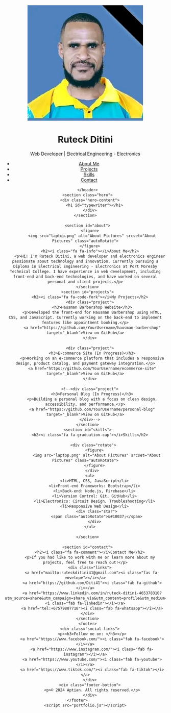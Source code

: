 <!DOCTYPE html>
<html lang="en">
<head>
    <meta charset="UTF-8">
    <meta name="viewport" content="width=device-width, initial-scale=1.0">
    <title>Portfolio</title>
    <link rel="stylesheet" href="portfolio.css">
    <link href="https://emoji-css.afeld.me/emoji.css" rel="stylesheet">
    <link rel="stylesheet" href="https://cdnjs.cloudflare.com/ajax/libs/font-awesome/6.6.0/css/all.min.css">
</head>
<body>
      <header>
        <div class="id-container">
          <img src="id-phpto.jpg" alt="ID Photo" srcset="ID Photo">
        </div>
        <h1>Ruteck Ditini</h1>
        <p>Web Developer | Electrical Engineering - Electronics <i class="fa fa-certificate"></i></p>
        <nav>
          <ul>
            <li><a href="#about"><i class="fa fa-info"></i>About Me</a></li>
            <li><a href="#projects"><i class="fa fa-code-fork"></i> Projects</a></li>
            <li><a href="#skills"><i class="fa fa-graduation-cap"></i> Skills</a></li>
            <li><a href="#contact"><i class="fa fa-comment"></i> Contact</a></li>
          </ul>
        </nav>
        
      </header>
      <section class="hero">
        <div class="hero-content">
            <h1 id="typewriter"></h1>
        </div>
    </section>
            
      <section id="about">
        <figure>
          <img src="laptop.png" alt="About Pictures" srcset="About Pictures" class="autoRotate">
        </figure>
        <h2><i class="fa fa-info"></i>About Me</h2>
        <p>Hi! I'm Ruteck Ditini, a web developer and electronics engineer passionate about technology and innovation. Currently pursuing a Diploma in Electrical Engineering - Electronics at Port Moresby Technical College. I have experience in web development, including front-end and back-end technologies, and have worked on several personal and client projects.</p>
      </section>
      <section id="projects">
        <h2><i class="fa fa-code-fork"></i>My Projects</h2>
        <div class="project">
          <h3>Hausman Barbershop Website</h3>
          <p>Developed the front-end for Hausman Barbershop using HTML, CSS, and JavaScript. Currently working on the back-end to implement features like appointment booking.</p>
          <a href="https://github.com/YourUsername/hausman-barbershop" target="_blank">View on GitHub</a>
        </div>
      
        <div class="project">
          <h3>E-commerce Site (In Progress)</h3>
          <p>Working on an e-commerce platform that includes a responsive design, product catalog, and payment gateway integration.</p>
          <a href="https://github.com/YourUsername/ecommerce-site" target="_blank">View on GitHub</a>
        </div>
      
        <!--<div class="project">
          <h3>Personal Blog (In Progress)</h3>
          <p>Building a personal blog with a focus on clean design, accessibility, and performance.</p>
          <a href="https://github.com/YourUsername/personal-blog" target="_blank">View on GitHub</a>
        </div>-->
      </section>
      <section id="skills">
        <h2><i class="fa fa-graduation-cap"></i>Skills</h2>

           <div class="rotate">
            <figure>
              <img src="laptop.png" alt="About Pictures" srcset="About Pictures" class="autoRotate">
            </figure>
          </div>
        <ul>
            <li>HTML, CSS, JavaScript</li>
            <li>Front-end Frameworks: Bootstrap</li>
            <li>Back-end: Node.js, Firebase</li>
            <li>Version Control: Git, GitHub</li>
            <li>Electronics: Circuit Design, Troubleshooting</li>
            <li>Responsive Web Design</li>
              <div class="star">
              <span class="autoRotate">&#10037;</span>
            </div>
        </ul>
        
      </section>
      
      <section id="contact">
        <h2><i class="fa fa-comment"></i>Contact Me</h2>
        <p>If you had like to work with me or learn more about my projects, feel free to reach out!</p>
        <div class="links">
          <a href="mailto:ruteckditini41@gmail.com"><i class="fas fa-envelope"></i></a>
          <a href="https://github.com/Diti41"><i class="fab fa-github"></i></a>
          <a href="https://www.linkedin.com/in/ruteck-ditini-465378310?utm_source=share&utm_campaign=share_via&utm_content=profile&utm_medium=android_app"><i class="fab fa-linkedin"></i></a>
          <a href="tel:+67579807718"><i class="fab fa-whatsapp"></i></a>
      </div>
      </section>
      <footer>
        <div class="social-links">
          <p><h3>Follow me on: </h3></p>
          <a href="https://www.facebook.com/"><i class="fab fa-facebook"></i></a>
          <a href="https://www.instagram.com/"><i class="fab fa-instagram"></i></a>
          <a href="https://www.youtube.com/"><i class="fab fa-youtube"></i></a>
          <a href="https://www.tiktok.com/"><i class="fab fa-tiktok"></i></a>
        </div>
        <div class="footer-bottom">
          <p>© 2024 Aptian. All rights reserved.</p>
        </div>
      </footer>         
    <script src="portfolio.js"></script>
  </body>
</html>

